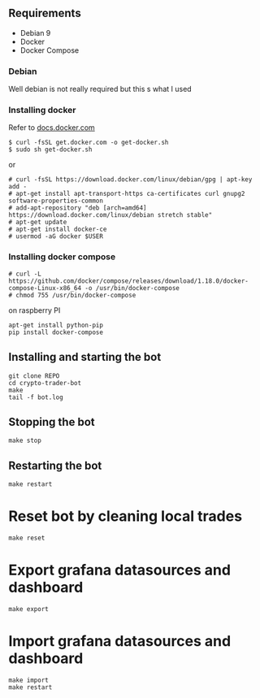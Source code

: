 ## Requirements

- Debian 9
- Docker
- Docker Compose

### Debian

Well debian is not really required but this s what I used

### Installing docker

Refer to [docs.docker.com](https://docs.docker.com)

```shell
$ curl -fsSL get.docker.com -o get-docker.sh
$ sudo sh get-docker.sh
```

or 

```shell
# curl -fsSL https://download.docker.com/linux/debian/gpg | apt-key add -
# apt-get install apt-transport-https ca-certificates curl gnupg2 software-properties-common
# add-apt-repository "deb [arch=amd64] https://download.docker.com/linux/debian stretch stable"
# apt-get update
# apt-get install docker-ce
# usermod -aG docker $USER
```

### Installing docker compose

```shell
# curl -L https://github.com/docker/compose/releases/download/1.18.0/docker-compose-Linux-x86_64 -o /usr/bin/docker-compose
# chmod 755 /usr/bin/docker-compose
```

on raspberry PI

```shell
apt-get install python-pip
pip install docker-compose
```

## Installing and starting the bot

```shell
git clone REPO
cd crypto-trader-bot
make
tail -f bot.log
```

## Stopping the bot

```shell
make stop
```

## Restarting the bot

```shell
make restart
```

# Reset bot by cleaning local trades 
```shell
make reset
```

# Export grafana datasources and dashboard
```shell
make export
```

# Import grafana datasources and dashboard
```shell
make import
make restart
```
